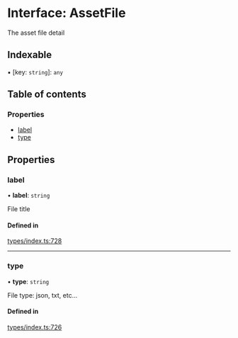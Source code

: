 # Interface: AssetFile

The asset file detail

## Indexable

▪ [key: `string`]: `any`

## Table of contents

### Properties

- [label](AssetFile.md#label)
- [type](AssetFile.md#type)

## Properties

### label

• **label**: `string`

File title

#### Defined in

[types/index.ts:728](https://github.com/nevermined-io/react-components/blob/099fc1a/catalog/src/types/index.ts#L728)

___

### type

• **type**: `string`

File type: json, txt, etc...

#### Defined in

[types/index.ts:726](https://github.com/nevermined-io/react-components/blob/099fc1a/catalog/src/types/index.ts#L726)
